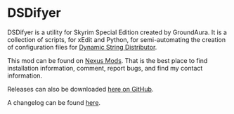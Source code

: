 # DSDifyer

DSDifyer is a utility for Skyrim Special Edition created by GroundAura.
It is a collection of scripts, for xEdit and Python, for semi-automating the creation of configuration files for [Dynamic String Distributor](https://www.nexusmods.com/skyrimspecialedition/mods/107676).

This mod can be found on [Nexus Mods](https://www.nexusmods.com/skyrimspecialedition/mods/114102).
That is the best place to find installation information, comment, report bugs, and find my contact information.

Releases can also be downloaded [here on GitHub](https://github.com/GroundAura/DSDifyer/releases).

A changelog can be found [here](https://github.com/GroundAura/DSDifyer/blob/main/docs/CHANGELOG.md).

